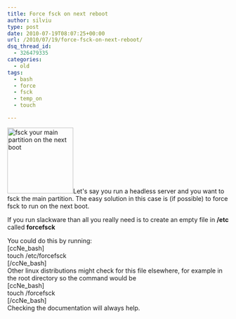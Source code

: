 ```yaml
---
title: Force fsck on next reboot
author: silviu
type: post
date: 2010-07-19T08:07:25+00:00
url: /2010/07/19/force-fsck-on-next-reboot/
dsq_thread_id:
  - 326479335
categories:
  - old
tags:
  - bash
  - force
  - fsck
  - temp_on
  - touch

---
```

<img decoding="async" loading="lazy" class="alignleft size-thumbnail wp-image-1046" title="fsck" src="http://blog.silviuvulcan.ro/wp-content/uploads/sites/2/2010/07/fsck1-150x150.jpg" alt="fsck your main partition on the next boot" width="150" height="150" />Let's say you run a headless server and you want to fsck the main partition. The easy solution in this case is (if possible) to force fsck to run on the next boot.

If you run slackware than all you really need is to create an empty file in **/etc** called **forcefsck**

You could do this by running:  
[ccNe_bash]  
touch /etc/forcefsck  
[/ccNe_bash]  
Other linux distributions might check for this file elsewhere, for example in the root directory so the command would be  
[ccNe_bash]  
touch /forcefsck  
[/ccNe_bash]  
Checking the documentation will always help.